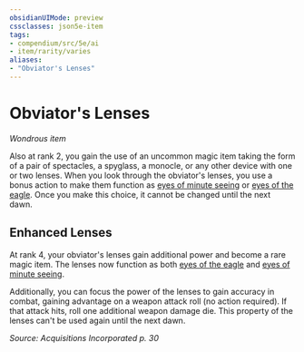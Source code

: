 ```yaml
---
obsidianUIMode: preview
cssclasses: json5e-item
tags:
- compendium/src/5e/ai
- item/rarity/varies
aliases: 
- "Obviator's Lenses"
---
```

# Obviator's Lenses
*Wondrous item*  


Also at rank 2, you gain the use of an uncommon magic item taking the form of a pair of spectacles, a spyglass, a monocle, or any other device with one or two lenses. When you look through the obviator's lenses, you use a bonus action to make them function as [eyes of minute seeing](2-Mechanics/CLI/items/eyes-of-minute-seeing.md) or [eyes of the eagle](2-Mechanics/CLI/items/eyes-of-the-eagle.md). Once you make this choice, it cannot be changed until the next dawn.

## Enhanced Lenses

At rank 4, your obviator's lenses gain additional power and become a rare magic item. The lenses now function as both [eyes of the eagle](2-Mechanics/CLI/items/eyes-of-the-eagle.md) and [eyes of minute seeing](2-Mechanics/CLI/items/eyes-of-minute-seeing.md).

Additionally, you can focus the power of the lenses to gain accuracy in combat, gaining advantage on a weapon attack roll (no action required). If that attack hits, roll one additional weapon damage die. This property of the lenses can't be used again until the next dawn.

*Source: Acquisitions Incorporated p. 30*